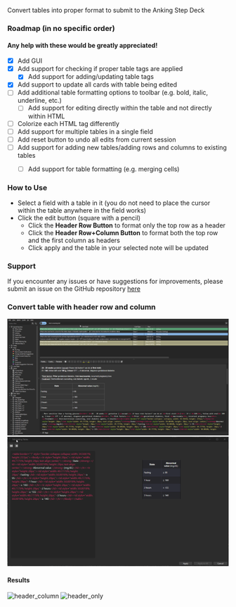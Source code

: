 Convert tables into proper format to submit to the Anking Step Deck

### Roadmap (in no specific order)
#### Any help with these would be greatly appreciated!
- [x] Add GUI
- [x] Add support for checking if proper table tags are applied
  - [x] Add support for adding/updating table tags 
- [x] Add support to update all cards with table being edited
- [ ] Add additional table formatting options to toolbar (e.g. bold, italic, underline, etc.)
  - [ ] Add support for editing directly within the table and not directly within HTML
- [ ] Colorize each HTML tag differently
- [ ] Add support for multiple tables in a single field
- [ ] Add reset button to undo all edits from current session
- [ ] Add support for adding new tables/adding rows and columns to existing tables
  - [ ] Add support for table formatting (e.g. merging cells)


### How to Use
- Select a field with a table in it (you do not need to place the cursor within the table anywhere in the field works)
- Click the edit button (square with a pencil)
  - Click the **Header Row Button** to format only the top row as a header
  - Click the **Header Row+Column Button** to format both the top row and the first column as headers
  - Click apply and the table in your selected note will be updated

### Support
If you encounter any issues or have suggestions for improvements, please submit an issue on the GitHub repository [here](https://github.com/shmuelsash/AnkingTables/issues)

### Convert table with header row and column
<img src="https://raw.githubusercontent.com/shmuelsash/AnkingTables/main/ankiweb/click_edit_button.gif" alt="click edit button">
<img src="https://raw.githubusercontent.com/shmuelsash/AnkingTables/main/ankiweb/tutorial.gif" alt="tutorial">

#### Results

<img src="https://raw.githubusercontent.com/shmuelsash/AnkingTables/main/ankiweb/header_column.gif" width="498" alt="header_column">
<img src="https://raw.githubusercontent.com/shmuelsash/AnkingTables/main/ankiweb/header_only.gif" width="510" alt="header_only">